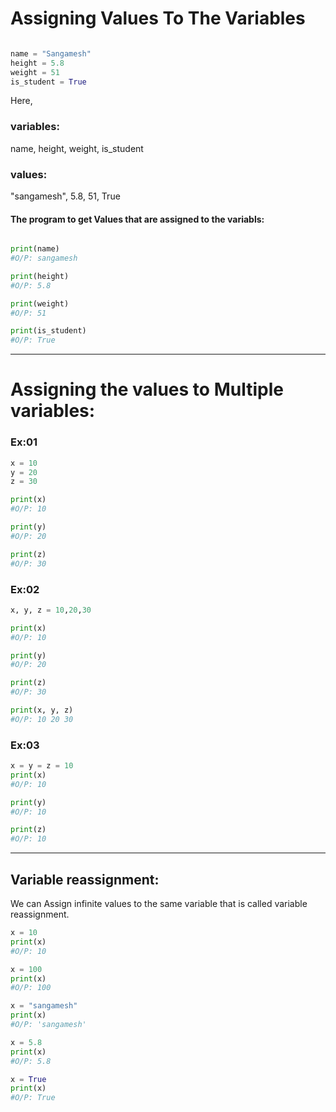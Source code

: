 # Assigning Values To The Variables

```python

name = "Sangamesh"
height = 5.8
weight = 51
is_student = True

```

Here,

### variables:

name, height, weight, is_student

### values:

"sangamesh", 5.8, 51, True  

#### The program to get Values that are assigned to the variabls:

```python

print(name)
#O/P: sangamesh

print(height)
#O/P: 5.8

print(weight)
#O/P: 51

print(is_student)
#O/P: True

```
---

# Assigning the values to Multiple variables:

### Ex:01
 
```python
x = 10
y = 20
z = 30

print(x)
#O/P: 10

print(y)
#O/P: 20

print(z)
#O/P: 30

```

### Ex:02

```python
x, y, z = 10,20,30

print(x)
#O/P: 10

print(y)
#O/P: 20

print(z)
#O/P: 30

print(x, y, z)
#O/P: 10 20 30

```

### Ex:03

```python
x = y = z = 10 
print(x)
#O/P: 10

print(y)
#O/P: 10

print(z)
#O/P: 10

```
---

## Variable reassignment:
We can Assign infinite values to the same variable that is called variable reassignment.

```python
x = 10
print(x)
#O/P: 10

x = 100
print(x)
#O/P: 100

x = "sangamesh" 
print(x)
#O/P: 'sangamesh'

x = 5.8
print(x)
#O/P: 5.8

x = True
print(x)
#O/P: True

```
